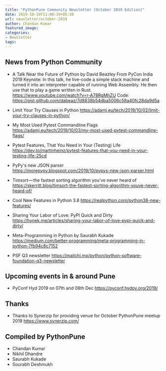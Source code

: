 ```yaml
---
title: "PythonPune Community Newsletter [October 2019 Edition]"
date: 2019-10-19T11:08:19+05:30
url: newsletter/october-2019
author: Chandan Kumar
featured_image:
categories:
- Newsletter
tags:
---
```


## News from Python Community

* A Talk Near the Future of Python by David Beazley
  From PyCon India 2019 Keynote:
  In this talk, he live-code a simple stack machine and turned it into an
  interpreter capable of running Web Assembly. He then use that to play a game written in Rust. 
  https://www.youtube.com/watch?v=r-A78RgMhZU
  Code: https://gist.github.com/dabeaz/7d8838b54dba5006c58a40fc28da9d5a

* Limit Your Try Clauses in Python 
  https://adamj.eu/tech/2019/10/02/limit-your-try-clauses-in-python/

* My Most Used Pytest Commandline Flags 
  https://adamj.eu/tech/2019/10/03/my-most-used-pytest-commandline-flags/

* Pytest Features, That You Need in Your (Testing) Life
  https://dev.to/martinheinz/pytest-features-that-you-need-in-your-testing-life-25cd

* PyPy's new JSON parser 
  https://morepypy.blogspot.com/2019/10/pypys-new-json-parser.html

* Timsort — the fastest sorting algorithm you’ve never heard of 
  https://skerritt.blog/timsort-the-fastest-sorting-algorithm-youve-never-heard-of/

* Cool New Features in Python 3.8 
  https://realpython.com/python38-new-features/

* Sharing Your Labor of Love: PyPI Quick and Dirty 
  https://hynek.me/articles/sharing-your-labor-of-love-pypi-quick-and-dirty/

* Meta-Programming in Python by Saurabh Kukade 
  https://medium.com/better-programming/meta-programming-in-python-7fb94c8c7152

* PSF Q3 newsletter 
  https://mailchi.mp/python/python-software-foundation-q3-newsletter

## Upcoming events in & around Pune

* PyConf Hyd 2019 on 07th and 08th Dec 
  https://pyconf.hydpy.org/2019/

## Thanks

* Thanks to Synerzip for providing venue for October PythonPune meetup 2019
  https://www.synerzip.com/

## Compiled by PythonPune
   * Chandan Kumar
   * Nikhil Dhandre
   * Saurabh Kukade
   * Sourabh Deshmukh
